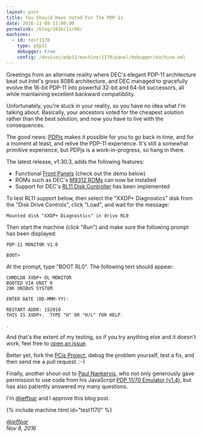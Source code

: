 ```yaml
---
layout: post
title: You Should Have Voted For The PDP-11
date: 2016-11-08 11:00:00
permalink: /blog/2016/11/08/
machines:
  - id: test1170
    type: pdp11
    debugger: true
    config: /devices/pdp11/machine/1170/panel/debugger/machine.xml
---
```


Greetings from an alternate reality where DEC's elegant PDP-11 architecture beat out Intel's gross 8086 architecture,
and DEC managed to gracefully evolve the 16-bit PDP-11 into powerful 32-bit and 64-bit successors, all while maintaining
excellent backward compatibility.
 
Unfortunately, you're stuck in your reality, so you have no idea what I'm talking about.  Basically, your ancestors voted
for the cheapest solution rather than the best solution, and now you have to live with the consequences.

The good news: [PDPjs](/devices/pdp11/machine/1170/panel/debugger/) makes it possible for you to go back in time, and for a moment at least,
and relive the PDP-11 experience.  It's still a somewhat primitive experience, but PDPjs is a work-in-progress, so hang in
there.

The latest release, v1.30.3, adds the following features:

- Functional [Front Panels](/devices/pdp11/panel/1170/#front-panel-basics) (check out the demo below)
- ROMs such as DEC's [M9312 ROMs](/devices/pdp11/rom/M9312/) can now be installed
- Support for DEC's [RL11 Disk Controller](/devices/pdp11/rl11/) has been implemented

To test RL11 support below, then select the "XXDP+ Diagnostics" disk from the "Disk Drive Controls",
click "Load", and wait for the message:

	Mounted disk "XXDP+ Diagnostics" in drive RL0

Then start the machine (click "Run") and make sure the following prompt has been displayed:

	PDP-11 MONITOR V1.0
	
	BOOT> 

At the prompt, type "BOOT RL0".  The following text should appear:

	CHMDLD0 XXDP+ DL MONITOR
	BOOTED VIA UNIT 0
	28K UNIBUS SYSTEM
	
	ENTER DATE (DD-MMM-YY): 

	RESTART ADDR: 152010
	THIS IS XXDP+.  TYPE "H" OR "H/L" FOR HELP.
	
	.

And that's the extent of my testing, so if you try anything else and it doesn't work, feel free to
[open an issue](https://github.com/jeffpar/pcjs/issues).

Better yet, fork the [PCjs Project](https://github.com/jeffpar/pcjs), debug the problem yourself, test a fix,
and then send me a pull request.  :-)

Finally, another shout-out to [Paul Nankervis](mailto:paulnank@hotmail.com), who not only generously gave permission
to use code from his JavaScript [PDP 11/70 Emulator (v1.4)](http://skn.noip.me/pdp11/pdp11.html), but has also patiently
answered my many questions.

I'm [@jeffpar](http://twitter.com/jeffpar) and I approve this blog post.

{% include machine.html id="test1170" %}

*[@jeffpar](http://twitter.com/jeffpar)*  
*Nov 8, 2016*
